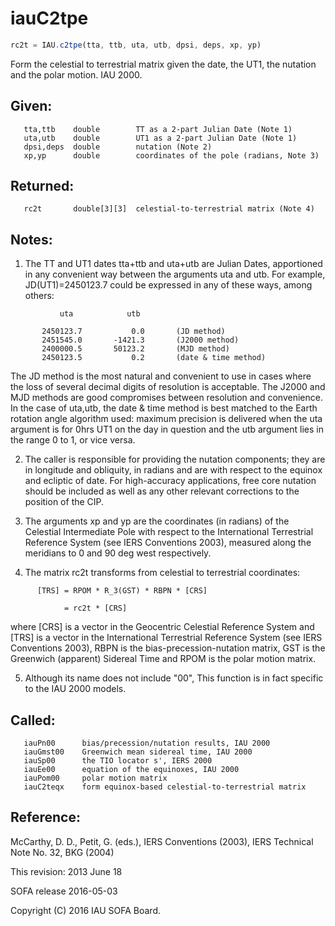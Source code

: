 # iauC2tpe

```js
rc2t = IAU.c2tpe(tta, ttb, uta, utb, dpsi, deps, xp, yp)
```

Form the celestial to terrestrial matrix given the date, the UT1,
the nutation and the polar motion.  IAU 2000.

## Given:
```
   tta,ttb    double        TT as a 2-part Julian Date (Note 1)
   uta,utb    double        UT1 as a 2-part Julian Date (Note 1)
   dpsi,deps  double        nutation (Note 2)
   xp,yp      double        coordinates of the pole (radians, Note 3)
```

## Returned:
```
   rc2t       double[3][3]  celestial-to-terrestrial matrix (Note 4)
```

## Notes:

1) The TT and UT1 dates tta+ttb and uta+utb are Julian Dates,
   apportioned in any convenient way between the arguments uta and
   utb.  For example, JD(UT1)=2450123.7 could be expressed in any of
   these ways, among others:

```
           uta            utb

       2450123.7           0.0       (JD method)
       2451545.0       -1421.3       (J2000 method)
       2400000.5       50123.2       (MJD method)
       2450123.5           0.2       (date & time method)
```

   The JD method is the most natural and convenient to use in
   cases where the loss of several decimal digits of resolution is
   acceptable.  The J2000 and MJD methods are good compromises
   between resolution and convenience.  In the case of uta,utb, the
   date & time method is best matched to the Earth rotation angle
   algorithm used:  maximum precision is delivered when the uta
   argument is for 0hrs UT1 on the day in question and the utb
   argument lies in the range 0 to 1, or vice versa.

2) The caller is responsible for providing the nutation components;
   they are in longitude and obliquity, in radians and are with
   respect to the equinox and ecliptic of date.  For high-accuracy
   applications, free core nutation should be included as well as
   any other relevant corrections to the position of the CIP.

3) The arguments xp and yp are the coordinates (in radians) of the
   Celestial Intermediate Pole with respect to the International
   Terrestrial Reference System (see IERS Conventions 2003),
   measured along the meridians to 0 and 90 deg west respectively.

4) The matrix rc2t transforms from celestial to terrestrial
   coordinates:

```
      [TRS] = RPOM * R_3(GST) * RBPN * [CRS]

            = rc2t * [CRS]
```

   where [CRS] is a vector in the Geocentric Celestial Reference
   System and [TRS] is a vector in the International Terrestrial
   Reference System (see IERS Conventions 2003), RBPN is the
   bias-precession-nutation matrix, GST is the Greenwich (apparent)
   Sidereal Time and RPOM is the polar motion matrix.

5) Although its name does not include "00", This function is in fact
   specific to the IAU 2000 models.

## Called:
```
   iauPn00      bias/precession/nutation results, IAU 2000
   iauGmst00    Greenwich mean sidereal time, IAU 2000
   iauSp00      the TIO locator s', IERS 2000
   iauEe00      equation of the equinoxes, IAU 2000
   iauPom00     polar motion matrix
   iauC2teqx    form equinox-based celestial-to-terrestrial matrix
```

## Reference:

   McCarthy, D. D., Petit, G. (eds.), IERS Conventions (2003),
   IERS Technical Note No. 32, BKG (2004)

This revision:  2013 June 18

SOFA release 2016-05-03

Copyright (C) 2016 IAU SOFA Board.